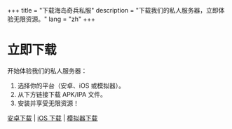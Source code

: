 +++
title = "下载海岛奇兵私服"
description = "下载我们的私人服务器，立即体验无限资源。"
lang = "zh"
+++
# 立即下载

开始体验我们的私人服务器：
1. 选择你的平台（安卓、iOS 或模拟器）。
2. 从下方链接下载 APK/IPA 文件。
3. 安装并享受无限资源！

[安卓下载](#) | [iOS 下载](#) | [模拟器下载](#)